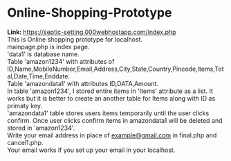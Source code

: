 # Online-Shopping-Prototype
<b> Link: </b> https://septic-setting.000webhostapp.com/index.php
<br />
This is Online shopping prototype for localhost.
<br />
mainpage.php is index page. 
<br />
'data1' is database name.
<br />
Table 'amazon1234' with attributes of ID,Name,MobileNumber,Email,Address,City,State,Country,Pincode,Items,Total,Date,Time,Enddate.
<br />
Table 'amazondata1' with attributes ID,DATA,Amount.
<br />
In table 'amazon1234', I stored entire items in 'Items' attribute as a list. It works but it is better to create an another table for Items along with ID as primaty key.
<br />
'amazondata1' table stores users items temporarily until the user clicks confirm. Once user clicks confirm items in amazondata1 will be deleted and stored in 'amazon1234'.
<br />
Write your email address in place of example@gmail.com in final.php and cancel1.php.
<br />
Your email works if you set up your email in your localhost.
